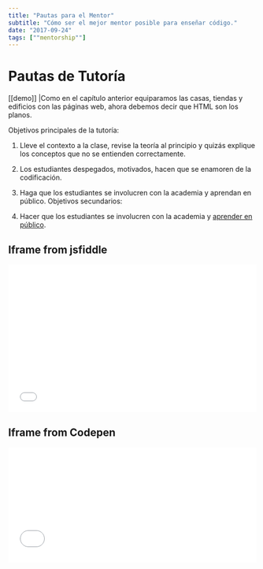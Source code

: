 ```yaml
---
title: "Pautas para el Mentor"
subtitle: "Cómo ser el mejor mentor posible para enseñar código."
date: "2017-09-24"
tags: [""mentorship""]
---
```

# Pautas de Tutoría

[[demo]]
|Como en el capítulo anterior equiparamos las casas, tiendas y edificios con las páginas web, ahora debemos decir que HTML son los planos.


Objetivos principales de la tutoría:
1. Lleve el contexto a la clase, revise la teoría al principio y quizás explique los conceptos que no se entienden correctamente.
2. Los estudiantes despegados, motivados, hacen que se enamoren de la codificación.
3. Haga que los estudiantes se involucren con la academia y aprendan en público.
Objetivos secundarios:

1. Hacer que los estudiantes se involucren con la academia y [aprender en público](https://www.youtube.com/watch?v=mgbEGFOtgqM&feature=youtu.be&t=59s).


<before-after width="500px" before="https://ucarecdn.com/6cc5fb13-c065-407d-873e-e9a49db474d6/" after="https://ucarecdn.com/6cc5fb13-c065-407d-873e-e9a49db474d6/"></before-after>

## Iframe from jsfiddle

<iframe width="100%" height="300" src="//jsfiddle.net/g1qyusm8/embedded/html,css,result/dark/" allowfullscreen="allowfullscreen" allowpaymentrequest frameborder="0"></iframe>

## Iframe from Codepen

<iframe height='234' scrolling='no' title='Dump Truck Loading Animation' src='//codepen.io/jkantner/embed/EdBJxy/?height=234&theme-id=dark&default-tab=js' frameborder='no' allowtransparency='true' allowfullscreen='true' style='width: 100%;'>See the Pen <a href='https://codepen.io/jkantner/pen/EdBJxy/'>Dump Truck Loading Animation</a> by Jon Kantner (<a href='https://codepen.io/jkantner'>@jkantner</a>) on <a href='https://codepen.io'>CodePen</a>.
</iframe>